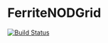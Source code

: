 # FerriteNODGrid

[![Build Status](https://github.com/termi-official/FerriteNODGrid.jl/actions/workflows/CI.yml/badge.svg?branch=main)](https://github.com/termi-official/FerriteNODGrid.jl/actions/workflows/CI.yml?query=branch%3Amain)
